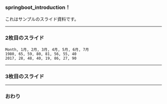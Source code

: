 ### springboot_introduction！


これはサンプルのスライド資料です。


---


### 2枚目のスライド

<canvas data-chart="radar">
    
    Month, 1月, 2月, 3月, 4月, 5月, 6月, 7月
    1980, 65, 59, 80, 81, 56, 55, 40
    2017, 28, 48, 40, 19, 86, 27, 90
  

</canvas>


---


### 3枚目のスライド


---


### おわり
